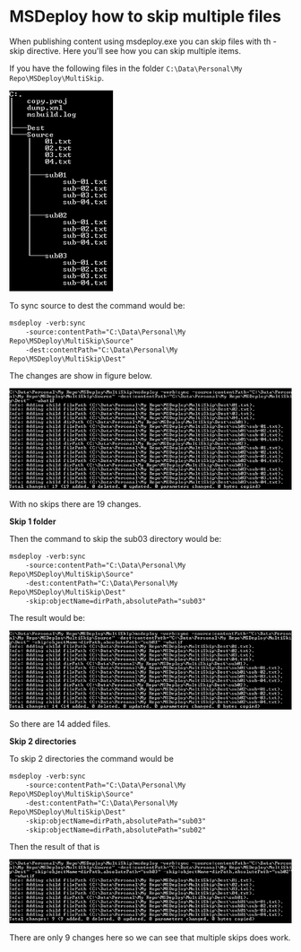 # MSDeploy how to skip multiple files

When publishing content using msdeploy.exe you can skip files with th -skip directive. Here you'll see how you can skip multiple items.

If you have the following files in the folder `C:\Data\Personal\My Repo\MSDeploy\MultiSkip`.

![file tree][1]

To sync source to dest the command would be:

    msdeploy -verb:sync 
        -source:contentPath="C:\Data\Personal\My Repo\MSDeploy\MultiSkip\Source" 
        -dest:contentPath="C:\Data\Personal\My Repo\MSDeploy\MultiSkip\Dest"

The changes are show in figure below.

![cmd window][2]

With no skips there are 19 changes.

**Skip 1 folder**

Then the command to skip the sub03 directory would  be:

    msdeploy -verb:sync 
        -source:contentPath="C:\Data\Personal\My Repo\MSDeploy\MultiSkip\Source" 
        -dest:contentPath="C:\Data\Personal\My Repo\MSDeploy\MultiSkip\Dest" 
        -skip:objectName=dirPath,absolutePath="sub03"

The result would be:

![cmd window][3]

So there are 14 added files.

**Skip 2 directories**

To skip 2 directories the command would be

    msdeploy -verb:sync 
        -source:contentPath="C:\Data\Personal\My Repo\MSDeploy\MultiSkip\Source" 
        -dest:contentPath="C:\Data\Personal\My Repo\MSDeploy\MultiSkip\Dest" 
        -skip:objectName=dirPath,absolutePath="sub03" 
        -skip:objectName=dirPath,absolutePath="sub02"

Then the result of that is

![cmd window][4]

There are only 9 changes here so we can see that multiple skips does work.

  [1]: /images/0ChoV.png
  [2]: /images/ThEX5.png
  [3]: /images/p9VPT.png
  [4]: /images/Nm3sD.png